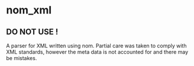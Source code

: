 # nom_xml

## DO NOT USE !

A parser for XML written using nom. Partial care was taken to comply with XML standards, however the meta data is not accounted for
and there may be mistakes.
